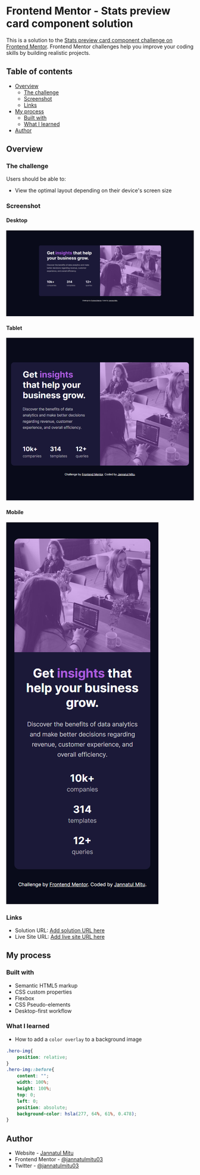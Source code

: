 # Frontend Mentor - Stats preview card component solution

This is a solution to the [Stats preview card component challenge on Frontend Mentor](https://www.frontendmentor.io/challenges/stats-preview-card-component-8JqbgoU62). Frontend Mentor challenges help you improve your coding skills by building realistic projects. 

## Table of contents

- [Overview](#overview)
  - [The challenge](#the-challenge)
  - [Screenshot](#screenshot)
  - [Links](#links)
- [My process](#my-process)
  - [Built with](#built-with)
  - [What I learned](#what-i-learned)
- [Author](#author)

## Overview

### The challenge

Users should be able to:

- View the optimal layout depending on their device's screen size

### Screenshot

#### Desktop
![Desktop](./screenshots/desktop.png)

#### Tablet
![Tablet](./screenshots/tablet.png)

#### Mobile
![Mobile](./screenshots/mobile.png)


### Links

- Solution URL: [Add solution URL here](https://github.com/jannatulmitu03/stats-preview-card)
- Live Site URL: [Add live site URL here](https://jannatulmitu03.github.io/stats-preview-card)

## My process

### Built with

- Semantic HTML5 markup
- CSS custom properties
- Flexbox
- CSS Pseudo-elements
- Desktop-first workflow


### What I learned

- How to add a `color overlay` to a background image

```css
.hero-img{
    position: relative;
}
.hero-img::before{
    content: "";
    width: 100%;
    height: 100%;
    top: 0;
    left: 0;
    position: absolute;
    background-color: hsla(277, 64%, 61%, 0.478);
}
```

## Author

- Website - [Jannatul Mitu](https://www.linkedin.com/in/jannatulmitu03)
- Frontend Mentor - [@jannatulmitu03](https://www.frontendmentor.io/profile/jannatulmitu03)
- Twitter - [@jannatulmitu03](https://twitter.com/jannatulmitu03)